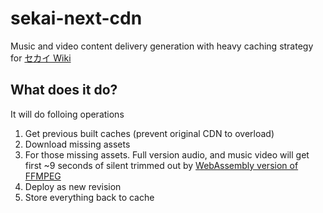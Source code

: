 sekai-next-cdn
===

Music and video content delivery generation with heavy caching strategy for [セカイ Wiki](https://sekai.rayriffy.com)

What does it do?
---

It will do folloing operations

1. Get previous built caches (prevent original CDN to overload)
2. Download missing assets
3. For those missing assets. Full version audio, and music video will get first ~9 seconds of silent trimmed out by [WebAssembly version of FFMPEG](https://github.com/ffmpegwasm/ffmpeg.wasm)
4. Deploy as new revision
5. Store everything back to cache
